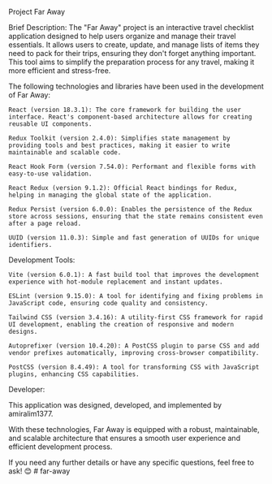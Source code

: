 Project Far Away

Brief Description: The "Far Away" project is an interactive travel checklist application designed to help users organize and manage their travel essentials. It allows users to create, update, and manage lists of items they need to pack for their trips, ensuring they don't forget anything important. This tool aims to simplify the preparation process for any travel, making it more efficient and stress-free.

The following technologies and libraries have been used in the development of Far Away:

    React (version 18.3.1): The core framework for building the user interface. React's component-based architecture allows for creating reusable UI components.

    Redux Toolkit (version 2.4.0): Simplifies state management by providing tools and best practices, making it easier to write maintainable and scalable code.

    React Hook Form (version 7.54.0): Performant and flexible forms with easy-to-use validation.

    React Redux (version 9.1.2): Official React bindings for Redux, helping in managing the global state of the application.

    Redux Persist (version 6.0.0): Enables the persistence of the Redux store across sessions, ensuring that the state remains consistent even after a page reload.

    UUID (version 11.0.3): Simple and fast generation of UUIDs for unique identifiers.

Development Tools:

    Vite (version 6.0.1): A fast build tool that improves the development experience with hot-module replacement and instant updates.

    ESLint (version 9.15.0): A tool for identifying and fixing problems in JavaScript code, ensuring code quality and consistency.

    Tailwind CSS (version 3.4.16): A utility-first CSS framework for rapid UI development, enabling the creation of responsive and modern designs.

    Autoprefixer (version 10.4.20): A PostCSS plugin to parse CSS and add vendor prefixes automatically, improving cross-browser compatibility.

    PostCSS (version 8.4.49): A tool for transforming CSS with JavaScript plugins, enhancing CSS capabilities.

Developer:

This application was designed, developed, and implemented by amiralim1377.

With these technologies, Far Away is equipped with a robust, maintainable, and scalable architecture that ensures a smooth user experience and efficient development process.

If you need any further details or have any specific questions, feel free to ask! 😊
#   f a r - a w a y  
 